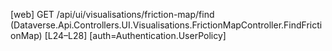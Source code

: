 [web] GET /api/ui/visualisations/friction-map/find  (Dataverse.Api.Controllers.UI.Visualisations.FrictionMapController.FindFrictionMap)  [L24–L28] [auth=Authentication.UserPolicy]

